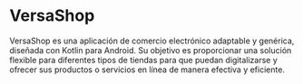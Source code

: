 # VersaShop
VersaShop es una aplicación de comercio electrónico adaptable y genérica, diseñada con Kotlin para Android. 
Su objetivo es proporcionar una solución flexible para diferentes tipos de tiendas para que puedan digitalizarse y ofrecer sus productos o servicios en línea de manera efectiva y eficiente.
